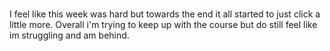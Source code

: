 # 
I feel like this week was hard but towards the end it all started to just click a little more. Overall i'm trying to keep up with the course but do still feel like im struggling and am behind.